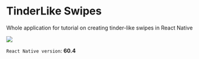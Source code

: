 # TinderLike Swipes

Whole application for tutorial on creating tinder-like swipes in React Native

![](assets/tinderlikeswipes.gif)

`React Native version`: **60.4**
